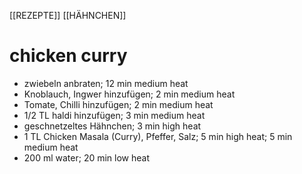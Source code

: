 [[REZEPTE]] [[HÄHNCHEN]]
# chicken curry

- zwiebeln anbraten; 12 min medium heat
- Knoblauch, Ingwer hinzufügen; 2 min medium heat
- Tomate, Chilli hinzufügen; 2 min medium heat
- 1/2 TL haldi hinzufügen; 3 min medium heat
- geschnetzeltes Hähnchen; 3 min high heat
- 1 TL Chicken Masala (Curry), Pfeffer, Salz; 5 min high heat; 5 min medium heat
- 200 ml water; 20 min low heat

